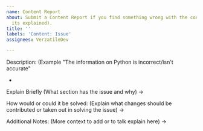 ```yaml
---
name: Content Report
about: Submit a Content Report if you find something wrong with the content within a page, ie Copyrights, Grammar, False Information or broken links to academic sources! For functional issues (such as our website not working), please use a Bug Report! 
  its explained).
title: ''
labels: 'Content: Issue'
assignees: VerzatileDev

---
```


Description:
(Example "The information on Python is incorrect/isn't accurate"
- > 

Explain Briefly
(What section has the issue and why)
->

How would or could it be solved:
(Explain what changes should be contributed or taken out in solving the issue)
->

Additional Notes:
(More context to add or to talk explain here)
->
